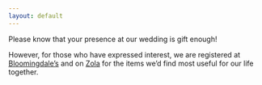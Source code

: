 ```yaml
---
layout: default
---
```

Please know that your presence at our wedding is gift enough!

However, for those who have expressed interest, we are registered at [Bloomingdale’s](https://www.bloomingdales.com/registry/wedding/guest/?perfectProxy=true&registryId=2400655&cm_sp=BWEDD_Find_Registry-_-View_GVR-_-n) and on [Zola](http://www.zola.com/registry/margoandtrevor) for the items we’d find most useful for our life together. 
